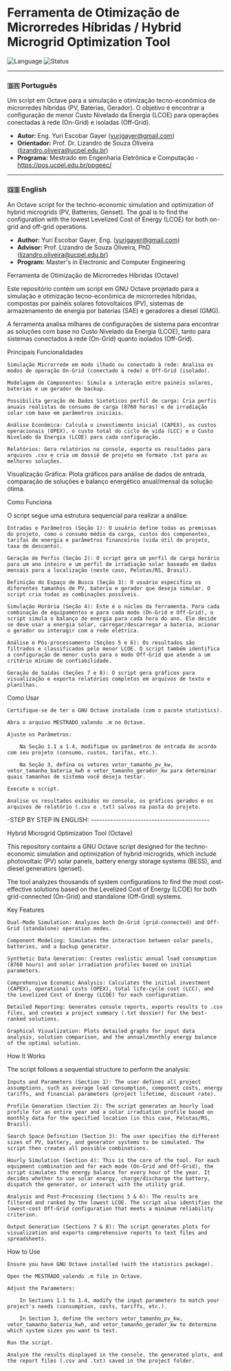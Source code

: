 
# Ferramenta de Otimização de Microrredes Híbridas / Hybrid Microgrid Optimization Tool

![Language](https://img.shields.io/badge/Language-Octave-blue.svg)
![Status](https://img.shields.io/badge/Status-Academic%20Project-lightgrey.svg)

---

### 🇧🇷 Português

Um script em Octave para a simulação e otimização tecno-econômica de microrredes híbridas (PV, Baterias, Gerador). O objetivo é encontrar a configuração de menor Custo Nivelado da Energia (LCOE) para operações conectadas à rede (On-Grid) e isoladas (Off-Grid).

* **Autor:** Eng. Yuri Escobar Gayer ([yurigayer@gmail.com](mailto:yurigayer@gmail.com))
* **Orientador:** Prof. Dr. Lizandro de Souza Oliveira ([lizandro.oliveira@ucpel.edu.br](mailto:lizandro.oliveira@ucpel.edu.br))
* **Programa:** Mestrado em Engenharia Eletrônica e Computação - https://pos.ucpel.edu.br/ppgeec/

---

### 🇬🇧 English

An Octave script for the techno-economic simulation and optimization of hybrid microgrids (PV, Batteries, Genset). The goal is to find the configuration with the lowest Levelized Cost of Energy (LCOE) for both on-grid and off-grid operations.

* **Author:** Yuri Escobar Gayer, Eng. ([yurigayer@gmail.com](mailto:yurigayer@gmail.com))
* **Advisor:** Prof. Lizandro de Souza Oliveira, PhD ([lizandro.oliveira@ucpel.edu.br](mailto:lizandro.oliveira@ucpel.edu.br))
* **Program:** Master's in Electronic and Computer Engineering



Ferramenta de Otimização de Microrredes Híbridas (Octave)

Este repositório contém um script em GNU Octave projetado para a simulação e otimização tecno-econômica de microrredes híbridas, compostas por painéis solares fotovoltaicos (PV), sistemas de armazenamento de energia por baterias (SAE) e geradores a diesel (GMG).

A ferramenta analisa milhares de configurações de sistema para encontrar as soluções com base no Custo Nivelado da Energia (LCOE), tanto para sistemas conectados à rede (On-Grid) quanto isolados (Off-Grid).

Principais Funcionalidades

    Simulação Microrrede em modo ilhado ou conectado à rede: Analisa os modos de operação On-Grid (conectado à rede) e Off-Grid (isolado).
  
    Modelagem de Componentes: Simula a interação entre painéis solares, baterias e um gerador de backup.

    Possibilita geração de Dados Sintéticos perfil de carga: Cria perfis anuais realistas de consumo de carga (8760 horas) e de irradiação solar com base em parâmetros iniciais.

    Análise Econômica: Calcula o investimento inicial (CAPEX), os custos operacionais (OPEX), o custo total do ciclo de vida (LCC) e o Custo Nivelado da Energia (LCOE) para cada configuração.

    Relatórios: Gera relatórios no console, exporta os resultados para arquivos .csv e cria um dossiê de projeto em formato .txt para as melhores soluções.

  Visualização Gráfica: Plota gráficos  para análise de dados de entrada, comparação de soluções e balanço energético anual/mensal da solução ótima.

Como Funciona

O script segue uma estrutura sequencial para realizar a análise:

    Entradas e Parâmetros (Seção 1): O usuário define todas as premissas do projeto, como o consumo médio da carga, custos dos componentes, tarifas de energia e parâmetros financeiros (vida útil do projeto, taxa de desconto).

    Geração de Perfis (Seção 2): O script gera um perfil de carga horário para um ano inteiro e um perfil de irradiação solar baseado em dados mensais para a localização (neste caso, Pelotas/RS, Brasil).

    Definição do Espaço de Busca (Seção 3): O usuário especifica os diferentes tamanhos de PV, bateria e gerador que deseja simular. O script cria todas as combinações possíveis.

    Simulação Horária (Seção 4): Este é o núcleo da ferramenta. Para cada combinação de equipamentos e para cada modo (On-Grid e Off-Grid), o script simula o balanço de energia para cada hora do ano. Ele decide se deve usar a energia solar, carregar/descarregar a bateria, acionar o gerador ou interagir com a rede elétrica.

    Análise e Pós-processamento (Seções 5 e 6): Os resultados são filtrados e classificados pelo menor LCOE. O script também identifica a configuração de menor custo para o modo Off-Grid que atende a um critério mínimo de confiabilidade.

    Geração de Saídas (Seções 7 e 8): O script gera gráficos para visualização e exporta relatórios completos em arquivos de texto e planilhas.

Como Usar

    Certifique-se de ter o GNU Octave instalado (com o pacote statistics).

    Abra o arquivo MESTRADO_valendo .m no Octave.

    Ajuste os Parâmetros:

        Na Seção 1.1 a 1.4, modifique os parâmetros de entrada de acordo com seu projeto (consumo, custos, tarifas, etc.).

        Na Seção 3, defina os vetores vetor_tamanho_pv_kw, vetor_tamanho_bateria_kwh e vetor_tamanho_gerador_kw para determinar quais tamanhos de sistema você deseja testar.

    Execute o script.

    Analise os resultados exibidos no console, os gráficos gerados e os arquivos de relatório (.csv e .txt) salvos na pasta do projeto.


-STEP BY STEP IN ENGLISH: -------------------------------------------

Hybrid Microgrid Optimization Tool (Octave)

This repository contains a GNU Octave script designed for the techno-economic simulation and optimization of hybrid microgrids, which include photovoltaic (PV) solar panels, battery energy storage systems (BESS), and diesel generators (genset).

The tool analyzes thousands of system configurations to find the most cost-effective solutions based on the Levelized Cost of Energy (LCOE) for both grid-connected (On-Grid) and standalone (Off-Grid) systems.

Key Features

    Dual-Mode Simulation: Analyzes both On-Grid (grid-connected) and Off-Grid (standalone) operation modes.

    Component Modeling: Simulates the interaction between solar panels, batteries, and a backup generator.

    Synthetic Data Generation: Creates realistic annual load consumption (8760 hours) and solar irradiation profiles based on initial parameters.

    Comprehensive Economic Analysis: Calculates the initial investment (CAPEX), operational costs (OPEX), total life-cycle cost (LCC), and the Levelized Cost of Energy (LCOE) for each configuration.

    Detailed Reporting: Generates console reports, exports results to .csv files, and creates a project summary (.txt dossier) for the best-ranked solutions.

    Graphical Visualization: Plots detailed graphs for input data analysis, solution comparison, and the annual/monthly energy balance of the optimal solution.

How It Works

The script follows a sequential structure to perform the analysis:

    Inputs and Parameters (Section 1): The user defines all project assumptions, such as average load consumption, component costs, energy tariffs, and financial parameters (project lifetime, discount rate).

    Profile Generation (Section 2): The script generates an hourly load profile for an entire year and a solar irradiation profile based on monthly data for the specified location (in this case, Pelotas/RS, Brazil).

    Search Space Definition (Section 3): The user specifies the different sizes of PV, battery, and generator systems to be simulated. The script then creates all possible combinations.

    Hourly Simulation (Section 4): This is the core of the tool. For each equipment combination and for each mode (On-Grid and Off-Grid), the script simulates the energy balance for every hour of the year. It decides whether to use solar energy, charge/discharge the battery, dispatch the generator, or interact with the utility grid.

    Analysis and Post-Processing (Sections 5 & 6): The results are filtered and ranked by the lowest LCOE. The script also identifies the lowest-cost Off-Grid configuration that meets a minimum reliability criterion.

    Output Generation (Sections 7 & 8): The script generates plots for visualization and exports comprehensive reports to text files and spreadsheets.

How to Use

    Ensure you have GNU Octave installed (with the statistics package).

    Open the MESTRADO_valendo .m file in Octave.

    Adjust the Parameters:

        In Sections 1.1 to 1.4, modify the input parameters to match your project's needs (consumption, costs, tariffs, etc.).

        In Section 3, define the vectors vetor_tamanho_pv_kw, vetor_tamanho_bateria_kwh, and vetor_tamanho_gerador_kw to determine which system sizes you want to test.

    Run the script.

    Analyze the results displayed in the console, the generated plots, and the report files (.csv and .txt) saved in the project folder.
